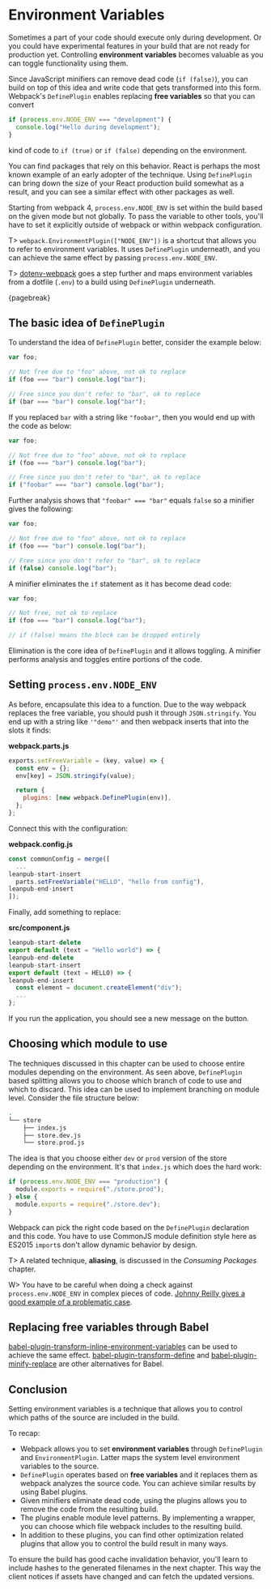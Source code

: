# Environment Variables

Sometimes a part of your code should execute only during development. Or you could have experimental features in your build that are not ready for production yet. Controlling **environment variables** becomes valuable as you can toggle functionality using them.

Since JavaScript minifiers can remove dead code (`if (false)`), you can build on top of this idea and write code that gets transformed into this form. Webpack's `DefinePlugin` enables replacing **free variables** so that you can convert

```javascript
if (process.env.NODE_ENV === "development") {
  console.log("Hello during development");
}
```

kind of code to `if (true)` or `if (false)` depending on the environment.

You can find packages that rely on this behavior. React is perhaps the most known example of an early adopter of the technique. Using `DefinePlugin` can bring down the size of your React production build somewhat as a result, and you can see a similar effect with other packages as well.

Starting from webpack 4, `process.env.NODE_ENV` is set within the build based on the given mode but not globally. To pass the variable to other tools, you'll have to set it explicitly outside of webpack or within webpack configuration.

T> `webpack.EnvironmentPlugin(["NODE_ENV"])` is a shortcut that allows you to refer to environment variables. It uses `DefinePlugin` underneath, and you can achieve the same effect by passing `process.env.NODE_ENV`.

T> [dotenv-webpack](https://www.npmjs.com/package/dotenv-webpack) goes a step further and maps environment variables from a dotfile (`.env`) to a build using `DefinePlugin` underneath.

{pagebreak}

## The basic idea of `DefinePlugin`

To understand the idea of `DefinePlugin` better, consider the example below:

```javascript
var foo;

// Not free due to "foo" above, not ok to replace
if (foo === "bar") console.log("bar");

// Free since you don't refer to "bar", ok to replace
if (bar === "bar") console.log("bar");
```

If you replaced `bar` with a string like `"foobar"`, then you would end up with the code as below:

```javascript
var foo;

// Not free due to "foo" above, not ok to replace
if (foo === "bar") console.log("bar");

// Free since you don't refer to "bar", ok to replace
if ("foobar" === "bar") console.log("bar");
```

Further analysis shows that `"foobar" === "bar"` equals `false` so a minifier gives the following:

```javascript
var foo;

// Not free due to "foo" above, not ok to replace
if (foo === "bar") console.log("bar");

// Free since you don't refer to "bar", ok to replace
if (false) console.log("bar");
```

A minifier eliminates the `if` statement as it has become dead code:

```javascript
var foo;

// Not free, not ok to replace
if (foo === "bar") console.log("bar");

// if (false) means the block can be dropped entirely
```

Elimination is the core idea of `DefinePlugin` and it allows toggling. A minifier performs analysis and toggles entire portions of the code.

## Setting `process.env.NODE_ENV`

As before, encapsulate this idea to a function. Due to the way webpack replaces the free variable, you should push it through `JSON.stringify`. You end up with a string like `'"demo"'` and then webpack inserts that into the slots it finds:

**webpack.parts.js**

```javascript
exports.setFreeVariable = (key, value) => {
  const env = {};
  env[key] = JSON.stringify(value);

  return {
    plugins: [new webpack.DefinePlugin(env)],
  };
};
```

Connect this with the configuration:

**webpack.config.js**

```javascript
const commonConfig = merge([
  ...
leanpub-start-insert
  parts.setFreeVariable("HELLO", "hello from config"),
leanpub-end-insert
]);
```

Finally, add something to replace:

**src/component.js**

```javascript
leanpub-start-delete
export default (text = "Hello world") => {
leanpub-end-delete
leanpub-start-insert
export default (text = HELLO) => {
leanpub-end-insert
  const element = document.createElement("div");
  ...
};
```

If you run the application, you should see a new message on the button.

## Choosing which module to use

The techniques discussed in this chapter can be used to choose entire modules depending on the environment. As seen above, `DefinePlugin` based splitting allows you to choose which branch of code to use and which to discard. This idea can be used to implement branching on module level. Consider the file structure below:

```bash
.
└── store
    ├── index.js
    ├── store.dev.js
    └── store.prod.js
```

The idea is that you choose either `dev` or `prod` version of the store depending on the environment. It's that `index.js` which does the hard work:

```javascript
if (process.env.NODE_ENV === "production") {
  module.exports = require("./store.prod");
} else {
  module.exports = require("./store.dev");
}
```

Webpack can pick the right code based on the `DefinePlugin` declaration and this code. You have to use CommonJS module definition style here as ES2015 `import`s don't allow dynamic behavior by design.

T> A related technique, **aliasing**, is discussed in the _Consuming Packages_ chapter.

W> You have to be careful when doing a check against `process.env.NODE_ENV` in complex pieces of code. [Johnny Reilly gives a good example of a problematic case](https://blog.johnnyreilly.com/2018/03/its-not-dead-webpack-and-dead-code.html).

## Replacing free variables through Babel

[babel-plugin-transform-inline-environment-variables](https://www.npmjs.com/package/babel-plugin-transform-inline-environment-variables) can be used to achieve the same effect. [babel-plugin-transform-define](https://www.npmjs.com/package/babel-plugin-transform-define) and [babel-plugin-minify-replace](https://www.npmjs.com/package/babel-plugin-minify-replace) are other alternatives for Babel.

## Conclusion

Setting environment variables is a technique that allows you to control which paths of the source are included in the build.

To recap:

- Webpack allows you to set **environment variables** through `DefinePlugin` and `EnvironmentPlugin`. Latter maps the system level environment variables to the source.
- `DefinePlugin` operates based on **free variables** and it replaces them as webpack analyzes the source code. You can achieve similar results by using Babel plugins.
- Given minifiers eliminate dead code, using the plugins allows you to remove the code from the resulting build.
- The plugins enable module level patterns. By implementing a wrapper, you can choose which file webpack includes to the resulting build.
- In addition to these plugins, you can find other optimization related plugins that allow you to control the build result in many ways.

To ensure the build has good cache invalidation behavior, you'll learn to include hashes to the generated filenames in the next chapter. This way the client notices if assets have changed and can fetch the updated versions.
